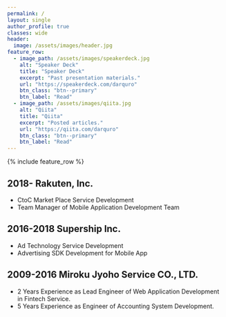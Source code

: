 ```yaml
---
permalink: /
layout: single
author_profile: true
classes: wide
header:
  image: /assets/images/header.jpg
feature_row:
  - image_path: /assets/images/speakerdeck.jpg
    alt: "Speaker Deck"
    title: "Speaker Deck"
    excerpt: "Past presentation materials."
    url: "https://speakerdeck.com/darquro"
    btn_class: "btn--primary"
    btn_label: "Read"
  - image_path: /assets/images/qiita.jpg
    alt: "Qiita"
    title: "Qiita"
    excerpt: "Posted articles."
    url: "https://qiita.com/darquro"
    btn_class: "btn--primary"
    btn_label: "Read"
---
```


{% include feature_row %}


## 2018- Rakuten, Inc. 

- CtoC Market Place Service Development
- Team Manager of Mobile Application Development Team

## 2016-2018 Supership Inc.

- Ad Technology Service Development
- Advertising SDK Development for Mobile App

## 2009-2016 Miroku Jyoho Service CO., LTD.

- 2 Years Experience as Lead Engineer of Web Application Development in Fintech Service. 
- 5 Years Experience as Engineer of Accounting System Development.